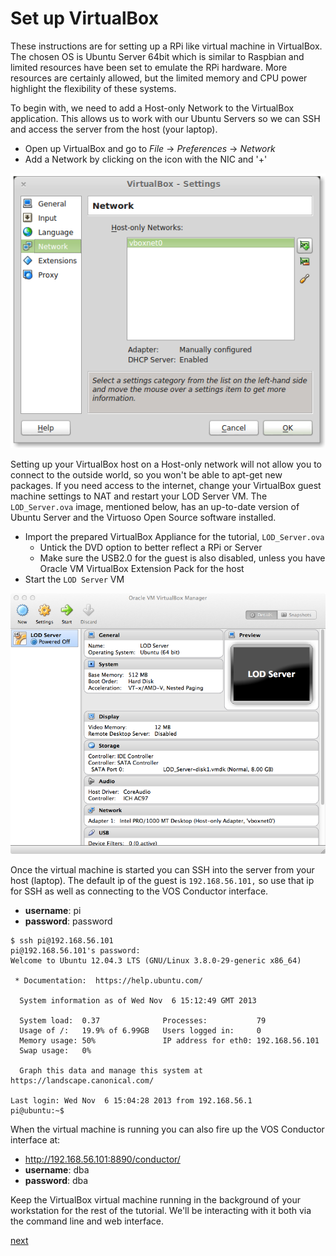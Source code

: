Set up VirtualBox
=================

These instructions are for setting up a RPi like virtual machine in VirtualBox. The chosen OS is Ubuntu Server 64bit which is similar to Raspbian and limited resources have been set to emulate the RPi hardware. More resources are certainly allowed, but the limited memory and CPU power highlight the flexibility of these systems.

To begin with, we need to add a Host-only Network to the VirtualBox application. This allows us to work with our Ubuntu Servers so we can SSH and access the server from the host (your laptop).

+ Open up VirtualBox and go to *File* -> *Preferences* -> *Network*
+ Add a Network by clicking on the icon with the NIC and '+'

![VirtualBox host network settings](images/vb-network.png "Network settings")

Setting up your VirtualBox host on a Host-only network will not allow you to connect to the outside world, so you won't be able to apt-get new packages. If you need access to the internet, change your VirtualBox guest machine settings to NAT and restart your LOD Server VM. The `LOD_Server.ova` image, mentioned below, has an up-to-date version of Ubuntu Server and the Virtuoso Open Source software installed.

+ Import the prepared VirtualBox Appliance for the tutorial, `LOD_Server.ova`
	+ Untick the DVD option to better reflect a RPi or Server
	+ Make sure the USB2.0 for the guest is also disabled, unless you have Oracle VM VirtualBox Extension Pack for the host
+ Start the `LOD Server` VM

![VirtualBox menu with LOD Server imported](images/vb-menu.png "Virtual Box menu")

Once the virtual machine is started you can SSH into the server from your host (laptop). The default ip of the guest is `192.168.56.101,` so use that ip for SSH as well as connecting to the VOS Conductor interface.

+ __username__: pi
+ __password__: password

```
$ ssh pi@192.168.56.101
pi@192.168.56.101's password:
Welcome to Ubuntu 12.04.3 LTS (GNU/Linux 3.8.0-29-generic x86_64)

 * Documentation:  https://help.ubuntu.com/

  System information as of Wed Nov  6 15:12:49 GMT 2013

  System load:  0.37              Processes:           79
  Usage of /:   19.9% of 6.99GB   Users logged in:     0
  Memory usage: 50%               IP address for eth0: 192.168.56.101
  Swap usage:   0%

  Graph this data and manage this system at https://landscape.canonical.com/

Last login: Wed Nov  6 15:04:28 2013 from 192.168.56.1
pi@ubuntu:~$
```

When the virtual machine is running you can also fire up the VOS Conductor interface at:

+ <http://192.168.56.101:8890/conductor/>
+ __username__: dba
+ __password__: dba

Keep the VirtualBox virtual machine running in the background of your workstation for the rest of the tutorial. We'll be interacting with it both via the command line and web interface.


[next](3-set-up-virtuoso.md)
